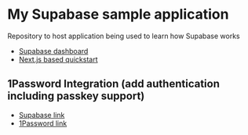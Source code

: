 # My Supabase sample application
Repository to host application being used to learn how Supabase works

- [Supabase dashboard](https://supabase.com/dashboard/projects)
- [Next.js based quickstart](https://supabase.com/docs/guides/getting-started/quickstarts/nextjs)


## 1Password Integration (add authentication including passkey support)
- [Supabase link](https://supabase.com/partners/integrations/passageidentity)
- [1Password link](https://docs.passage.id/complete/deployment-and-testing/supabase-integration)
